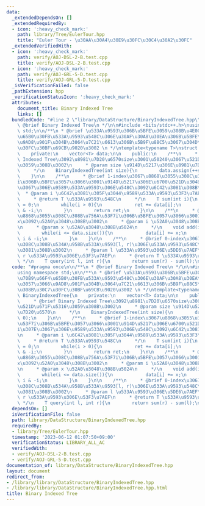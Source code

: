 ```yaml
---
data:
  _extendedDependsOn: []
  _extendedRequiredBy:
  - icon: ':heavy_check_mark:'
    path: library/Tree/EulerTour.hpp
    title: "Euler Tour - \u30AA\u30A4\u30E9\u30FC\u30C4\u30A2\u30FC"
  _extendedVerifiedWith:
  - icon: ':heavy_check_mark:'
    path: verify/AOJ-DSL-2-B.test.cpp
    title: verify/AOJ-DSL-2-B.test.cpp
  - icon: ':heavy_check_mark:'
    path: verify/AOJ-GRL-5-D.test.cpp
    title: verify/AOJ-GRL-5-D.test.cpp
  _isVerificationFailed: false
  _pathExtension: hpp
  _verificationStatusIcon: ':heavy_check_mark:'
  attributes:
    document_title: Binary Indexed Tree
    links: []
  bundledCode: "#line 2 \"library/DataStructure/BinaryIndexedTree.hpp\"\n\n/**\n *\
    \ @brief Binary Indexed Tree\n */\n\n#include <bits/stdc++.h>\nusing namespace\
    \ std;\n\n/**\n * @brief \u533A\u9593\u306B\u5BFE\u3059\u308B\u4E00\u70B9\u66F4\
    \u65B0\u30FB\u533A\u9593\u548C\u306E\u30AF\u30A8\u30EA\u306B\u5BFE\u3057\u3066\
    \u9AD8\u901F\u304B\u3064\u7C21\u6613\u306B\u5B9F\u88C5\u3067\u304D\u308B\u30C7\
    \u30FC\u30BF\u69CB\u9020\u3002 \n */\ntemplate<typename T>\nstruct BinaryIndexedTree{\n\
    \    private:\n    vector<T> data;\n\n    public:\n    /**\n     * @brief Binary\
    \ Indexed Tree\u3092\u8981\u7D20\u6570size\u3001\u50240\u3067\u521D\u671F\u5316\
    \u3059\u308B\u3002\n     * @param size \u914D\u5217\u306E\u8981\u7D20\u6570\n\
    \     */\n    BinaryIndexedTree(int size){\n        data.assign(++size, 0);\n\
    \    }\n\n    /**\n     * @brief 1-index\u3067\u8868\u3055\u308C\u308B\u756A\u53F7\
    i\u306B\u5BFE\u3057\u3066\u3001\u914D\u5217\u306E\u6700\u521D\u304B\u3089i\u307E\
    \u3067\u306E\u9589\u533A\u9593\u306E\u548C\u3092\u6C42\u3081\u308B\u3002\n   \
    \  * @param i \u6C42\u3081\u305F\u3044\u9589\u533A\u9593\u53F3\u7AEF(1-index)\n\
    \     * @return T \u533A\u9593\u548C\n     */\n    T sum(int i){\n        T ret\
    \ = 0;\n        while(i > 0){\n            ret += data[i];\n            i -= i\
    \ & -i;\n        }\n        return ret;\n    }\n\n    /**\n     * @brief 1-index\u3067\
    \u8868\u3055\u308C\u308B\u756A\u53F7i\u306B\u5BFE\u3057\u3066\u3001data[i]\u306B\
    x\u3092\u52A0\u3048\u308B\u3002\n     * @param i \u52A0\u3048\u308B\u5834\u6240\
    \n     * @param x \u52A0\u3048\u308B\u5024\n     */\n    void add(int i, T x){\n\
    \        while(i <= data.size()){\n            data[i] += x;\n            i +=\
    \ i & -i;\n        }\n    }\n\n    /**\n     * @brief 0-index\u3067\u8868\u3055\
    \u308C\u308B\u534A\u958B\u533A\u9593[l, r)\u306E\u533A\u9593\u548C\u3092\u6C42\
    \u3081\u308B\u3002\n     * @param l \u533A\u9593\u306E\u5DE6\u7AEF\n     * @param\
    \ r \u533A\u9593\u306E\u53F3\u7AEF\n     * @return T \u533A\u9593\u548C\n    \
    \ */\n    T query(int l, int r){\n        return sum(r) - sum(l);\n    }\n};\n"
  code: "#pragma once\n\n/**\n * @brief Binary Indexed Tree\n */\n\n#include <bits/stdc++.h>\n\
    using namespace std;\n\n/**\n * @brief \u533A\u9593\u306B\u5BFE\u3059\u308B\u4E00\
    \u70B9\u66F4\u65B0\u30FB\u533A\u9593\u548C\u306E\u30AF\u30A8\u30EA\u306B\u5BFE\
    \u3057\u3066\u9AD8\u901F\u304B\u3064\u7C21\u6613\u306B\u5B9F\u88C5\u3067\u304D\
    \u308B\u30C7\u30FC\u30BF\u69CB\u9020\u3002 \n */\ntemplate<typename T>\nstruct\
    \ BinaryIndexedTree{\n    private:\n    vector<T> data;\n\n    public:\n    /**\n\
    \     * @brief Binary Indexed Tree\u3092\u8981\u7D20\u6570size\u3001\u50240\u3067\
    \u521D\u671F\u5316\u3059\u308B\u3002\n     * @param size \u914D\u5217\u306E\u8981\
    \u7D20\u6570\n     */\n    BinaryIndexedTree(int size){\n        data.assign(++size,\
    \ 0);\n    }\n\n    /**\n     * @brief 1-index\u3067\u8868\u3055\u308C\u308B\u756A\
    \u53F7i\u306B\u5BFE\u3057\u3066\u3001\u914D\u5217\u306E\u6700\u521D\u304B\u3089\
    i\u307E\u3067\u306E\u9589\u533A\u9593\u306E\u548C\u3092\u6C42\u3081\u308B\u3002\
    \n     * @param i \u6C42\u3081\u305F\u3044\u9589\u533A\u9593\u53F3\u7AEF(1-index)\n\
    \     * @return T \u533A\u9593\u548C\n     */\n    T sum(int i){\n        T ret\
    \ = 0;\n        while(i > 0){\n            ret += data[i];\n            i -= i\
    \ & -i;\n        }\n        return ret;\n    }\n\n    /**\n     * @brief 1-index\u3067\
    \u8868\u3055\u308C\u308B\u756A\u53F7i\u306B\u5BFE\u3057\u3066\u3001data[i]\u306B\
    x\u3092\u52A0\u3048\u308B\u3002\n     * @param i \u52A0\u3048\u308B\u5834\u6240\
    \n     * @param x \u52A0\u3048\u308B\u5024\n     */\n    void add(int i, T x){\n\
    \        while(i <= data.size()){\n            data[i] += x;\n            i +=\
    \ i & -i;\n        }\n    }\n\n    /**\n     * @brief 0-index\u3067\u8868\u3055\
    \u308C\u308B\u534A\u958B\u533A\u9593[l, r)\u306E\u533A\u9593\u548C\u3092\u6C42\
    \u3081\u308B\u3002\n     * @param l \u533A\u9593\u306E\u5DE6\u7AEF\n     * @param\
    \ r \u533A\u9593\u306E\u53F3\u7AEF\n     * @return T \u533A\u9593\u548C\n    \
    \ */\n    T query(int l, int r){\n        return sum(r) - sum(l);\n    }\n};"
  dependsOn: []
  isVerificationFile: false
  path: library/DataStructure/BinaryIndexedTree.hpp
  requiredBy:
  - library/Tree/EulerTour.hpp
  timestamp: '2023-06-12 01:07:50+09:00'
  verificationStatus: LIBRARY_ALL_AC
  verifiedWith:
  - verify/AOJ-DSL-2-B.test.cpp
  - verify/AOJ-GRL-5-D.test.cpp
documentation_of: library/DataStructure/BinaryIndexedTree.hpp
layout: document
redirect_from:
- /library/library/DataStructure/BinaryIndexedTree.hpp
- /library/library/DataStructure/BinaryIndexedTree.hpp.html
title: Binary Indexed Tree
---
```

